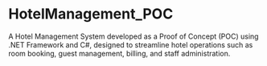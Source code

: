 # HotelManagement_POC
A Hotel Management System developed as a Proof of Concept (POC) using .NET Framework and C#, designed to streamline hotel operations such as room booking, guest management, billing, and staff administration.
